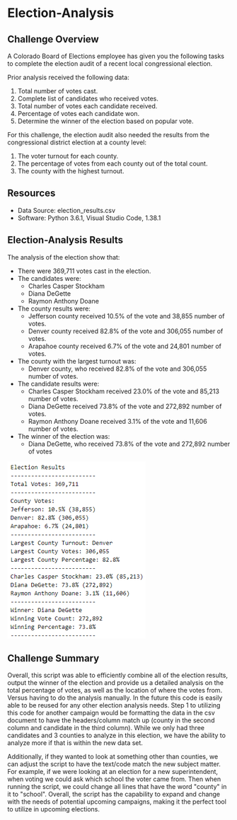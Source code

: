 # Election-Analysis

## Challenge Overview
A Colorado Board of Elections employee has given you the following tasks to complete the election audit of a recent local congressional election. 

Prior analysis received the following data:
1. Total number of votes cast. 
2. Complete list of candidates who received votes.
3. Total number of votes each candidate received. 
4. Percentage of votes each candidate won. 
5. Determine the winner of the election based on popular vote. 

For this challenge, the election audit also needed the results from the congressional district election at a county level:
1. The voter turnout for each county.
2. The percentage of votes from each county out of the total count.
3. The county with the highest turnout.

## Resources
- Data Source: election_results.csv
- Software: Python 3.6.1, Visual Studio Code, 1.38.1

## Election-Analysis Results
The analysis of the election show that:
- There were 369,711 votes cast in the election.
- The candidates were:
  - Charles Casper Stockham
  - Diana DeGette
  - Raymon Anthony Doane
- The county results were:
  - Jefferson county received 10.5% of the vote and 38,855 number of votes.
  - Denver county received 82.8% of the vote and 306,055 number of votes.
  - Arapahoe county received 6.7% of the vote and 24,801 number of votes.
- The county with the largest turnout was:
  - Denver county, who received 82.8% of the vote and 306,055 number of votes.
- The candidate results were:
  - Charles Casper Stockham received 23.0% of the vote and 85,213 number of votes.
  - Diana DeGette received 73.8% of the vote and 272,892 number of votes.
  - Raymon Anthony Doane received 3.1% of the vote and 11,606 number of votes.
- The winner of the election was:
  - Diana DeGette, who received 73.8% of the vote and 272,892 number of votes

![election_analysis](Resources/election_analysis.PNG)

## Challenge Summary

Overall, this script was able to efficiently combine all of the election results, output the winner of the election and provide us a detailed analysis on the total percentage of votes, as well as the location of where the votes from. Versus having to do the analysis manually. In the future this code is easily able to be reused for any other election analysis needs. Step 1 to utilizing this code for another campaign would be formatting the data in the csv document to have the headers/column match up (county in the second column and candidate in the third column). While we only had three candidates and 3 counties to analyze in this election, we have the ability to analyze more if that is within the new data set.    

Additionally, if they wanted to look at something other than counties, we can adjust the script to have the text/code match the new subject matter. For example, if we were looking at an election for a new superintendent, when voting we could ask which school the voter came from. Then when running the script, we could change all lines that have the word "county" in it to "school". Overall, the script has the capability to expand and change with the needs of potential upcoming campaigns, making it the perfect tool to utilize in upcoming elections.
